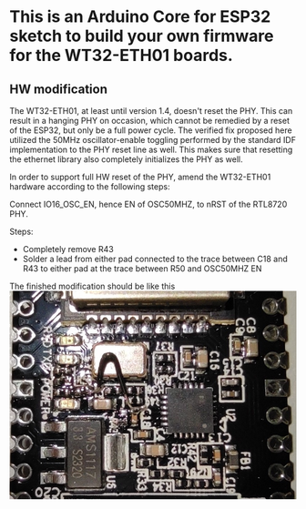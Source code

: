 # This is an Arduino Core for ESP32 sketch to build your own firmware for the WT32-ETH01 boards.

## HW modification

The WT32-ETH01, at least until version 1.4, doesn't reset the PHY. This can result in a hanging PHY on occasion, which cannot
be remedied by a reset of the ESP32, but only be a full power cycle. The verified fix proposed here utilized the 50MHz oscillator-enable toggling
performed by the standard IDF implementation to the PHY reset line as well. This makes sure that resetting the ethernet library also
completely initializes the PHY as well.

In order to support full HW reset of the PHY, amend the WT32-ETH01 hardware according to the following steps:

Connect IO16_OSC_EN, hence EN of OSC50MHZ, to nRST of the RTL8720 PHY.

Steps:
- Completely remove R43
- Solder a lead from either pad connected to the trace between C18 and R43 to either pad at the trace between R50 and OSC50MHZ EN

The finished modification should be like this ![photo of the result](wt32-eth01-phy-rst.jpg "modded WT32-ETH01 V1.4")
